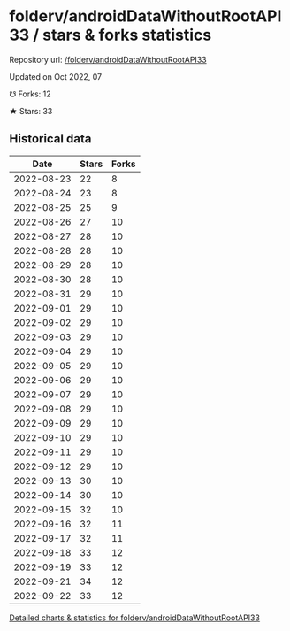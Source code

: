 # folderv/androidDataWithoutRootAPI33 / stars & forks statistics

Repository url: [/folderv/androidDataWithoutRootAPI33](https://github.com/folderv/androidDataWithoutRootAPI33)

Updated on Oct 2022, 07

☋ Forks: 12

★ Stars: 33

## Historical data
| Date | Stars | Forks |
|------|-------|-------|
| 2022-08-23 | 22 | 8 | 
| 2022-08-24 | 23 | 8 | 
| 2022-08-25 | 25 | 9 | 
| 2022-08-26 | 27 | 10 | 
| 2022-08-27 | 28 | 10 | 
| 2022-08-28 | 28 | 10 | 
| 2022-08-29 | 28 | 10 | 
| 2022-08-30 | 28 | 10 | 
| 2022-08-31 | 29 | 10 | 
| 2022-09-01 | 29 | 10 | 
| 2022-09-02 | 29 | 10 | 
| 2022-09-03 | 29 | 10 | 
| 2022-09-04 | 29 | 10 | 
| 2022-09-05 | 29 | 10 | 
| 2022-09-06 | 29 | 10 | 
| 2022-09-07 | 29 | 10 | 
| 2022-09-08 | 29 | 10 | 
| 2022-09-09 | 29 | 10 | 
| 2022-09-10 | 29 | 10 | 
| 2022-09-11 | 29 | 10 | 
| 2022-09-12 | 29 | 10 | 
| 2022-09-13 | 30 | 10 | 
| 2022-09-14 | 30 | 10 | 
| 2022-09-15 | 32 | 10 | 
| 2022-09-16 | 32 | 11 | 
| 2022-09-17 | 32 | 11 | 
| 2022-09-18 | 33 | 12 | 
| 2022-09-19 | 33 | 12 | 
| 2022-09-21 | 34 | 12 | 
| 2022-09-22 | 33 | 12 | 


[Detailed charts & statistics for folderv/androidDataWithoutRootAPI33](https://reviewgithub.com/rep/folderv/androidDataWithoutRootAPI33)
